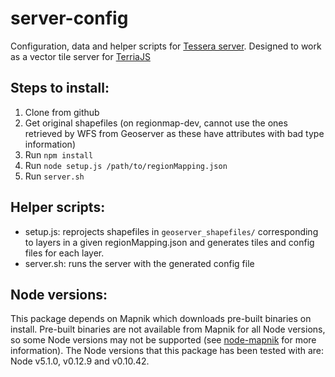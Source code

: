 # server-config
Configuration, data and helper scripts for [Tessera server](https://github.com/mojodna/tessera). Designed to work as a vector tile server for [TerriaJS](https://github.com/TerriaJS/terriajs)

## Steps to install:
1. Clone from github
2. Get original shapefiles (on regionmap-dev, cannot use the ones retrieved by WFS from Geoserver as these have attributes with bad type information)
3. Run `npm install`
4. Run `node setup.js /path/to/regionMapping.json`
5. Run `server.sh`

## Helper scripts:
- setup.js: reprojects shapefiles in `geoserver_shapefiles/` corresponding to layers in a given regionMapping.json and generates tiles and config files for each layer.
- server.sh: runs the server with the generated config file

## Node versions:
This package depends on Mapnik which downloads pre-built binaries on install. Pre-built binaries are not available from Mapnik for all Node versions, so some Node versions may not be supported (see [node-mapnik](https://github.com/mapnik/node-mapnik#installing) for more information). The Node versions that this package has been tested with are: Node v5.1.0, v0.12.9 and v0.10.42.
